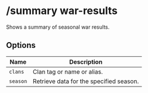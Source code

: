 # /summary war-results

Shows a summary of seasonal war results.

## Options

| Name | Description |
|------|-------------|
| `clans` | Clan tag or name or alias. |
| `season` | Retrieve data for the specified season. |

